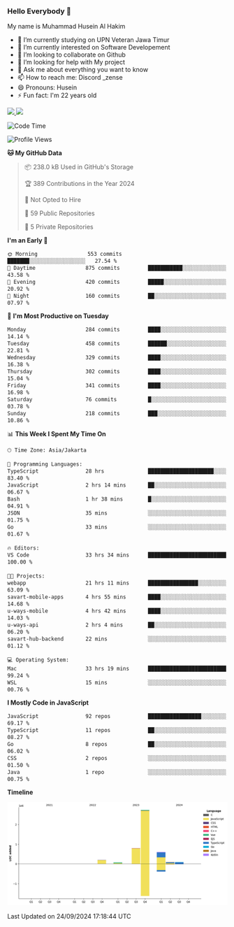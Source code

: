 ### Hello Everybody 👋

My name is Muhammad Husein Al Hakim

- 🔭 I’m currently studying on UPN Veteran Jawa Timur
- 🌱 I’m currently interested on Software Developement
- 👯 I’m looking to collaborate on Github
- 🤔 I’m looking for help with My project
- 💬 Ask me about everything you want to know
- 📫 How to reach me: Discord _zense
- 😄 Pronouns: Husein
- ⚡ Fun fact: I'm 22 years old

<p align="left">
<a href="https://github.com/huseinhq">
  <img height="180em" src="https://github-readme-stats-eight-theta.vercel.app/api?username=huseinhq&show_icons=true&theme=algolia&include_all_commits=true&count_private=true"/>
  <img height="180em" src="https://github-readme-stats-eight-theta.vercel.app/api/top-langs/?username=huseinhq&layout=compact&langs_count=8&theme=algolia"/>
</a>
</p>

<!--START_SECTION:waka-->
![Code Time](http://img.shields.io/badge/Code%20Time-1%2C454%20hrs%2029%20mins-blue)

![Profile Views](http://img.shields.io/badge/Profile%20Views-0-blue)

**🐱 My GitHub Data** 

> 📦 238.0 kB Used in GitHub's Storage 
 > 
> 🏆 389 Contributions in the Year 2024
 > 
> 🚫 Not Opted to Hire
 > 
> 📜 59 Public Repositories 
 > 
> 🔑 5 Private Repositories 
 > 
**I'm an Early 🐤** 

```text
🌞 Morning                553 commits         ███████░░░░░░░░░░░░░░░░░░   27.54 % 
🌆 Daytime                875 commits         ███████████░░░░░░░░░░░░░░   43.58 % 
🌃 Evening                420 commits         █████░░░░░░░░░░░░░░░░░░░░   20.92 % 
🌙 Night                  160 commits         ██░░░░░░░░░░░░░░░░░░░░░░░   07.97 % 
```
📅 **I'm Most Productive on Tuesday** 

```text
Monday                   284 commits         ████░░░░░░░░░░░░░░░░░░░░░   14.14 % 
Tuesday                  458 commits         ██████░░░░░░░░░░░░░░░░░░░   22.81 % 
Wednesday                329 commits         ████░░░░░░░░░░░░░░░░░░░░░   16.38 % 
Thursday                 302 commits         ████░░░░░░░░░░░░░░░░░░░░░   15.04 % 
Friday                   341 commits         ████░░░░░░░░░░░░░░░░░░░░░   16.98 % 
Saturday                 76 commits          █░░░░░░░░░░░░░░░░░░░░░░░░   03.78 % 
Sunday                   218 commits         ███░░░░░░░░░░░░░░░░░░░░░░   10.86 % 
```


📊 **This Week I Spent My Time On** 

```text
🕑︎ Time Zone: Asia/Jakarta

💬 Programming Languages: 
TypeScript               28 hrs              █████████████████████░░░░   83.40 % 
JavaScript               2 hrs 14 mins       ██░░░░░░░░░░░░░░░░░░░░░░░   06.67 % 
Bash                     1 hr 38 mins        █░░░░░░░░░░░░░░░░░░░░░░░░   04.91 % 
JSON                     35 mins             ░░░░░░░░░░░░░░░░░░░░░░░░░   01.75 % 
Go                       33 mins             ░░░░░░░░░░░░░░░░░░░░░░░░░   01.67 % 

🔥 Editors: 
VS Code                  33 hrs 34 mins      █████████████████████████   100.00 % 

🐱‍💻 Projects: 
webapp                   21 hrs 11 mins      ████████████████░░░░░░░░░   63.09 % 
savart-mobile-apps       4 hrs 55 mins       ████░░░░░░░░░░░░░░░░░░░░░   14.68 % 
u-ways-mobile            4 hrs 42 mins       ████░░░░░░░░░░░░░░░░░░░░░   14.03 % 
u-ways-api               2 hrs 4 mins        ██░░░░░░░░░░░░░░░░░░░░░░░   06.20 % 
savart-hub-backend       22 mins             ░░░░░░░░░░░░░░░░░░░░░░░░░   01.12 % 

💻 Operating System: 
Mac                      33 hrs 19 mins      █████████████████████████   99.24 % 
WSL                      15 mins             ░░░░░░░░░░░░░░░░░░░░░░░░░   00.76 % 
```

**I Mostly Code in JavaScript** 

```text
JavaScript               92 repos            █████████████████░░░░░░░░   69.17 % 
TypeScript               11 repos            ██░░░░░░░░░░░░░░░░░░░░░░░   08.27 % 
Go                       8 repos             ██░░░░░░░░░░░░░░░░░░░░░░░   06.02 % 
CSS                      2 repos             ░░░░░░░░░░░░░░░░░░░░░░░░░   01.50 % 
Java                     1 repo              ░░░░░░░░░░░░░░░░░░░░░░░░░   00.75 % 
```



**Timeline**

![Lines of Code chart](https://raw.githubusercontent.com/HuseinHQ/HuseinHQ/main/assets/bar_graph.png)


 Last Updated on 24/09/2024 17:18:44 UTC
<!--END_SECTION:waka-->
